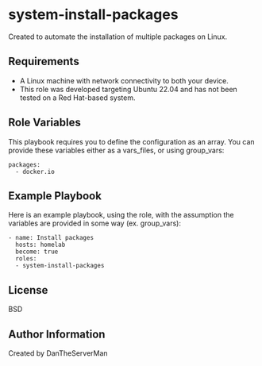 system-install-packages
=========

Created to automate the installation of multiple packages on Linux.

Requirements
------------

- A Linux machine with network connectivity to both your device.
- This role was developed targeting Ubuntu 22.04 and has not been tested on a Red Hat-based system.

Role Variables
--------------
 
This playbook requires you to define the configuration as an array. You can provide these variables either as a vars_files, or using group_vars:
```
packages:
  - docker.io
```

Example Playbook
----------------

Here is an example playbook, using the role, with the assumption the variables are provided in some way (ex. group_vars):
```
- name: Install packages
  hosts: homelab 
  become: true
  roles:
  - system-install-packages
```
License
-------

BSD

Author Information
------------------

Created by DanTheServerMan